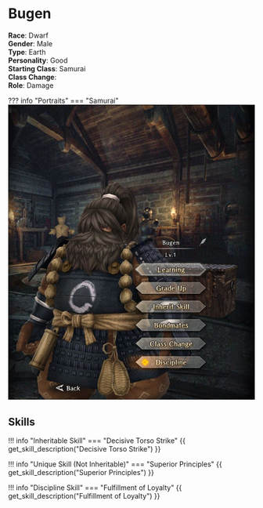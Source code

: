 # Bugen

**Race**: Dwarf  
**Gender**: Male  
**Type**: Earth  
**Personality**: Good  
**Starting Class**: Samurai  
**Class Change**:    
**Role**: Damage 

??? info "Portraits"
    === "Samurai"
        ![](../img/bugen-samurai.jpg)

## Skills

!!! info "Inheritable Skill"
    === "Decisive Torso Strike"
        {{ get_skill_description("Decisive Torso Strike") }}
        
!!! info "Unique Skill (Not Inheritable)"
    === "Superior Principles"
        {{ get_skill_description("Superior Principles") }}
        
!!! info "Discipline Skill"
    === "Fulfillment of Loyalty"
        {{ get_skill_description("Fulfillment of Loyalty") }}
